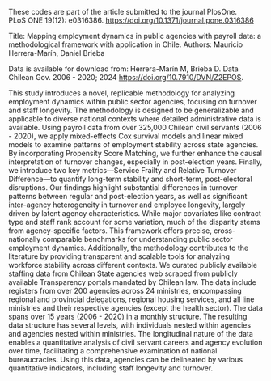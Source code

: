 These codes are part of the article submitted to the journal PlosOne.  
PLoS ONE 19(12): e0316386. https://doi.org/10.1371/journal.pone.0316386

Title: Mapping employment dynamics in public agencies with payroll data: a methodological framework with application in Chile.
Authors: Mauricio Herrera-Marín, Daniel Brieba

Data is available for download from:
Herrera-Marín M, Brieba D. Data Chilean Gov. 2006 - 2020; 2024
https://doi.org/10.7910/DVN/Z2EPOS.

This study introduces a novel, replicable methodology for analyzing employment dynamics within public sector agencies, focusing on turnover and staff longevity. The methodology is designed to be generalizable and applicable to diverse national contexts where detailed administrative data is available. Using payroll data from over 325,000 Chilean civil servants (2006 - 2020), we apply mixed-effects Cox survival models and linear mixed models to examine patterns of employment stability across state agencies. By incorporating Propensity Score Matching, we further enhance the causal interpretation of turnover changes, especially in post-election years. Finally, we introduce two key metrics—Service Frailty and Relative Turnover Difference—to quantify long-term stability and short-term, post-electoral disruptions. Our findings highlight substantial differences in turnover patterns between regular and post-election years, as well as significant inter-agency heterogeneity in turnover and employee longevity, largely driven by latent agency characteristics. While major covariates like contract type and staff rank account for some variation, much of the disparity stems from agency-specific factors. This framework offers precise, cross-nationally comparable benchmarks for understanding public sector employment dynamics. Additionally, the methodology contributes to the literature by providing transparent and scalable tools for analyzing workforce stability across different contexts.
We curated publicly available staffing data from Chilean State agencies web scraped from publicly available Transparency portals mandated by Chilean law. The data include registers from over 200 agencies across 24 ministries, encompassing regional and provincial delegations, regional housing services, and all line ministries and their respective agencies (except the health sector). The data spans over 15 years (2006 - 2020) in a monthly structure. 
The resulting data structure has several levels, with individuals nested within agencies and agencies nested within ministries. The longitudinal nature of the data enables a quantitative analysis of civil servant careers and agency evolution over time, facilitating a comprehensive examination of national bureaucracies. Using this data, agencies can be delineated by various quantitative indicators, including staff longevity and turnover. 


